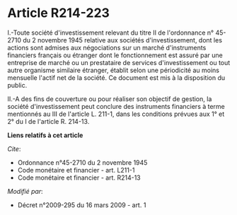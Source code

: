 # Article R214-223

I.-Toute société d'investissement relevant du titre II de l'ordonnance n° 45-2710 du 2 novembre 1945 relative aux sociétés
d'investissement, dont les actions sont admises aux négociations sur un marché d'instruments financiers français ou étranger
dont le fonctionnement est assuré par une entreprise de marché ou un prestataire de services d'investissement ou tout autre
organisme similaire étranger, établit selon une périodicité au moins mensuelle l'actif net de la société. Ce document est mis
à la disposition du public. 

II.-A des fins de couverture ou pour réaliser son objectif de gestion, la société d'investissement peut conclure des
instruments financiers à terme mentionnés au III de l'article L. 211-1, dans les conditions prévues aux 1° et 2° du I de
l'article R. 214-13.

**Liens relatifs à cet article**

_Cite_:

  - Ordonnance n°45-2710 du 2 novembre 1945
  - Code monétaire et financier - art. L211-1
  - Code monétaire et financier - art. R214-13

_Modifié par_:

  - Décret n°2009-295 du 16 mars 2009 - art. 1
